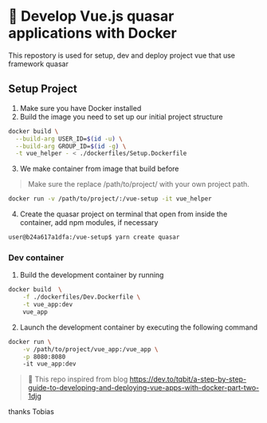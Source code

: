 # 🐋 Develop Vue.js quasar applications with Docker

This repostory is used for setup, dev and deploy project vue that use  framework quasar

## Setup Project
1. Make sure you have Docker installed
2. Build the image you need to set up our initial project structure

```bash
docker build \
  --build-arg USER_ID=$(id -u) \
  --build-arg GROUP_ID=$(id -g) \
  -t vue_helper - < ./dockerfiles/Setup.Dockerfile
```
3. We make container from image that build before
> Make sure the replace /path/to/project/ with your own project path.
```bash
docker run -v /path/to/project/:/vue-setup -it vue_helper
```
4. Create the quasar project on terminal that open from inside the container, add npm modules, if necessary
```bash
user@b24a617a1dfa:/vue-setup$ yarn create quasar
```
### Dev container
1. Build the development container by running
```bash
docker build  \
    -f ./dockerfiles/Dev.Dockerfile \
    -t vue_app:dev 
    vue_app
```
2. Launch the development container by executing the following command
```bash
docker run \
    -v /path/to/project/vue_app:/vue_app \
    -p 8080:8080
    -it vue_app:dev
```

> :memo: This repo inspired from blog https://dev.to/tqbit/a-step-by-step-guide-to-developing-and-deploying-vue-apps-with-docker-part-two-1djg 

thanks Tobias 